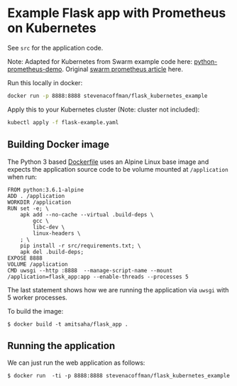 # Example Flask app with Prometheus on Kubernetes

See ``src`` for the application code.

Note: Adapted for Kubernetes from Swarm example code here: [python-prometheus-demo](https://github.com/amitsaha/python-prometheus-demo/). Original [swarm prometheus article](https://blog.codeship.com/monitoring-your-synchronous-python-web-applications-using-prometheus/?utm_content=58060028&utm_medium=social&utm_source=twitter) here.

Run this locally in docker:
```bash
docker run -p 8888:8888 stevenacoffman/flask_kubernetes_example
```

Apply this to your Kubernetes cluster (Note: cluster not included):
```bash
kubectl apply -f flask-example.yaml
```

## Building Docker image

The Python 3 based [Dockerfile](Dockerfile) uses an Alpine Linux base image
and expects the application source code to be volume mounted at `/application`
when run:

```
FROM python:3.6.1-alpine
ADD . /application
WORKDIR /application
RUN set -e; \
	apk add --no-cache --virtual .build-deps \
		gcc \
		libc-dev \
		linux-headers \
	; \
	pip install -r src/requirements.txt; \
	apk del .build-deps;
EXPOSE 8888
VOLUME /application
CMD uwsgi --http :8888  --manage-script-name --mount /application=flask_app:app --enable-threads --processes 5
```

The last statement shows how we are running the application via `uwsgi` with 5
worker processes.

To build the image:

```
$ docker build -t amitsaha/flask_app .
```

## Running the application

We can just run the web application as follows:

```
$ docker run  -ti -p 8888:8888 stevenacoffman/flask_kubernetes_example
```
